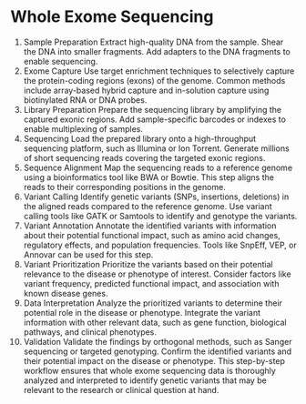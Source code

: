 # Whole Exome Sequencing
 1. Sample Preparation
Extract high-quality DNA from the sample.
Shear the DNA into smaller fragments.
Add adapters to the DNA fragments to enable sequencing.
2. Exome Capture
Use target enrichment techniques to selectively capture the protein-coding regions (exons) of the genome.
Common methods include array-based hybrid capture and in-solution capture using biotinylated RNA or DNA probes.
3. Library Preparation
Prepare the sequencing library by amplifying the captured exonic regions.
Add sample-specific barcodes or indexes to enable multiplexing of samples.
4. Sequencing
Load the prepared library onto a high-throughput sequencing platform, such as Illumina or Ion Torrent.
Generate millions of short sequencing reads covering the targeted exonic regions.
5. Sequence Alignment
Map the sequencing reads to a reference genome using a bioinformatics tool like BWA or Bowtie.
This step aligns the reads to their corresponding positions in the genome.
6. Variant Calling
Identify genetic variants (SNPs, insertions, deletions) in the aligned reads compared to the reference genome.
Use variant calling tools like GATK or Samtools to identify and genotype the variants.
7. Variant Annotation
Annotate the identified variants with information about their potential functional impact, such as amino acid changes, regulatory effects, and population frequencies.
Tools like SnpEff, VEP, or Annovar can be used for this step.
8. Variant Prioritization
Prioritize the variants based on their potential relevance to the disease or phenotype of interest.
Consider factors like variant frequency, predicted functional impact, and association with known disease genes.
9. Data Interpretation
Analyze the prioritized variants to determine their potential role in the disease or phenotype.
Integrate the variant information with other relevant data, such as gene function, biological pathways, and clinical phenotypes.
10. Validation
Validate the findings by orthogonal methods, such as Sanger sequencing or targeted genotyping.
Confirm the identified variants and their potential impact on the disease or phenotype.
This step-by-step workflow ensures that whole exome sequencing data is thoroughly analyzed and interpreted to identify genetic variants that may be relevant to the research or clinical question at hand.
